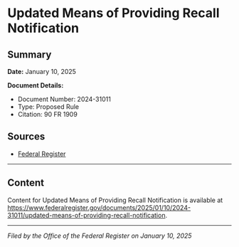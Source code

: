 # Updated Means of Providing Recall Notification

## Summary

**Date:** January 10, 2025

**Document Details:**
- Document Number: 2024-31011
- Type: Proposed Rule
- Citation: 90 FR 1909

## Sources
- [Federal Register](https://www.federalregister.gov/documents/2025/01/10/2024-31011/updated-means-of-providing-recall-notification)

---

## Content

Content for Updated Means of Providing Recall Notification is available at https://www.federalregister.gov/documents/2025/01/10/2024-31011/updated-means-of-providing-recall-notification.

---

*Filed by the Office of the Federal Register on January 10, 2025*

